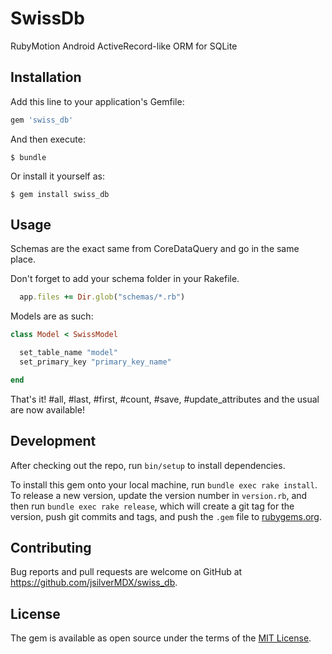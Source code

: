 # SwissDb

RubyMotion Android ActiveRecord-like ORM for SQLite

## Installation

Add this line to your application's Gemfile:

```ruby
gem 'swiss_db'
```

And then execute:

    $ bundle

Or install it yourself as:

    $ gem install swiss_db

## Usage

Schemas are the exact same from CoreDataQuery and go in the same place.

Don't forget to add your schema folder in your Rakefile.

```ruby
  app.files += Dir.glob("schemas/*.rb")
```

Models are as such:

```ruby
class Model < SwissModel

  set_table_name "model"
  set_primary_key "primary_key_name"

end
```

That's it! #all, #last, #first, #count, #save, #update_attributes and the usual are now available!

## Development

After checking out the repo, run `bin/setup` to install dependencies.

To install this gem onto your local machine, run `bundle exec rake install`. To release a new version, update the version number in `version.rb`, and then run `bundle exec rake release`, which will create a git tag for the version, push git commits and tags, and push the `.gem` file to [rubygems.org](https://rubygems.org).

## Contributing

Bug reports and pull requests are welcome on GitHub at https://github.com/jsilverMDX/swiss_db.


## License

The gem is available as open source under the terms of the [MIT License](http://opensource.org/licenses/MIT).

